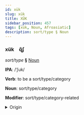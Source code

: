 ```yaml
---
id: xük
slug: xük
title: XÜK
sidebar_position: 457
tags: [xük, Noun, Afroasiatic]
description: sort/type § Noun
---
```


### xük&emsp;<span kind="abugida">ɋ̑ʄ</span>

*sort/type* **§** [Noun](../../tags/Noun)

**IPA**: /ˈʃuk/

**Verb**: to be a sort/type/category

**Noun**: sort/type/category

**Modifier**: sort/type/category-related

<details>
    <summary>Origin</summary>
    Hebrew סוּג sug <br/>
    <em>Afroasiatic Language Family</em>
</details>